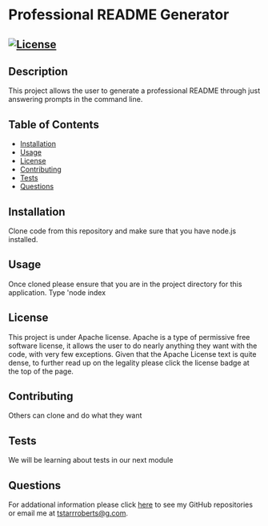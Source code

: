 # Professional README Generator
  ## [![License](https://img.shields.io/badge/License-Apache_2.0-blue.svg)](https://opensource.org/licenses/Apache-2.0)

  ## Description
  This project allows the user to generate a professional README through just answering prompts in the command line.

  ## Table of Contents

  - [Installation](#installation)
  - [Usage](#usage)
  - [License](#license)
  - [Contributing](#contributing)
  - [Tests](#tests)
  - [Questions](#questions)

  ## Installation
  Clone code from this repository and make sure that you have node.js installed.

  ## Usage 
  Once cloned please ensure that you are in the project directory for this application. Type 'node index

  ## License
  This project is under Apache license. Apache is a type of permissive free software license, it allows the user to do nearly anything they want with the code, with very few exceptions. Given that the Apache License text is quite dense, to further read up on the legality please click the license badge at the top of the page.
  

  ## Contributing
   Others can clone and do what they want

  ## Tests
  We will be learning about tests in our next module

  ## Questions
  For addational information please click [here](https://github.com/taystarr) to see my GitHub repositories or email me at tstarrroberts@g.com.
  